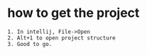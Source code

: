 # how to get the project

    1. In intellij, File->Open
    2. Alt+1 to open project structure
    3. Good to go.



